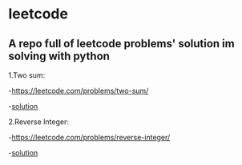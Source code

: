 # leetcode
## A repo full of leetcode problems' solution im solving with python
1.Two sum: 

  -https://leetcode.com/problems/two-sum/
  
  -[solution](https://github.com/codyowl/leetcode/blob/master/add_two_numbers.py)
  
2.Reverse Integer:

  -https://leetcode.com/problems/reverse-integer/

  -[solution](https://github.com/codyowl/leetcode/blob/master/reverse_integer.py)  
  
  
